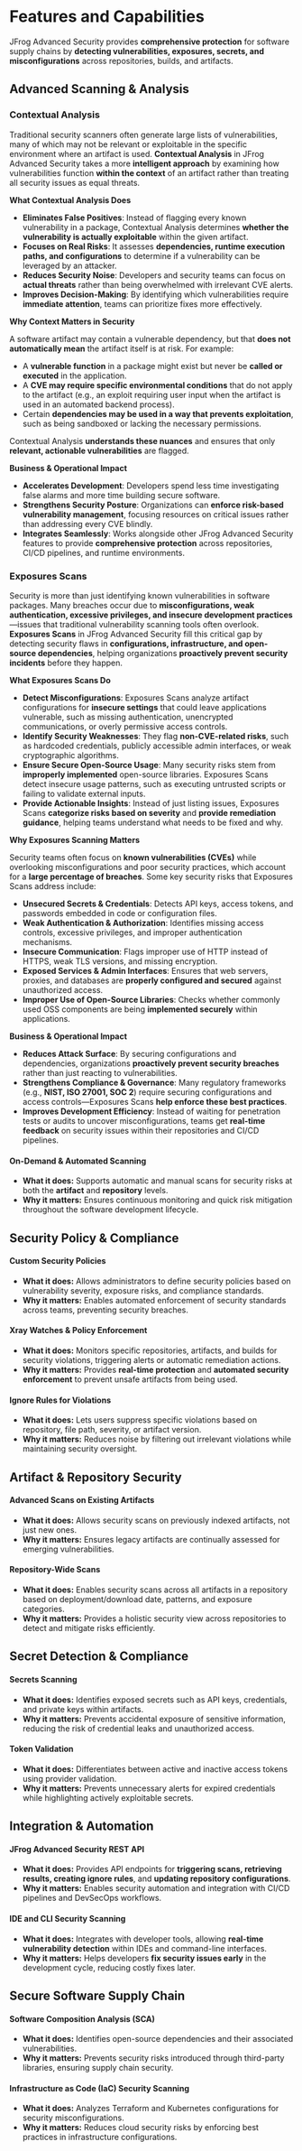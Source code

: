 # Features and Capabilities

JFrog Advanced Security provides **comprehensive protection** for software supply chains by **detecting vulnerabilities, exposures, secrets, and misconfigurations** across repositories, builds, and artifacts.

## **Advanced Scanning & Analysis**

### **Contextual Analysis**

Traditional security scanners often generate large lists of vulnerabilities, many of which may not be relevant or exploitable in the specific environment where an artifact is used. **Contextual Analysis** in JFrog Advanced Security takes a more **intelligent approach** by examining how vulnerabilities function **within the context** of an artifact rather than treating all security issues as equal threats.

**What Contextual Analysis Does**

* **Eliminates False Positives**: Instead of flagging every known vulnerability in a package, Contextual Analysis determines **whether the vulnerability is actually exploitable** within the given artifact.
* **Focuses on Real Risks**: It assesses **dependencies, runtime execution paths, and configurations** to determine if a vulnerability can be leveraged by an attacker.
* **Reduces Security Noise**: Developers and security teams can focus on **actual threats** rather than being overwhelmed with irrelevant CVE alerts.
* **Improves Decision-Making**: By identifying which vulnerabilities require **immediate attention**, teams can prioritize fixes more effectively.

**Why Context Matters in Security**

A software artifact may contain a vulnerable dependency, but that **does not automatically mean** the artifact itself is at risk. For example:

* A **vulnerable function** in a package might exist but never be **called or executed** in the application.
* A **CVE may require specific environmental conditions** that do not apply to the artifact (e.g., an exploit requiring user input when the artifact is used in an automated backend process).
* Certain **dependencies may be used in a way that prevents exploitation**, such as being sandboxed or lacking the necessary permissions.

Contextual Analysis **understands these nuances** and ensures that only **relevant, actionable vulnerabilities** are flagged.

**Business & Operational Impact**

* **Accelerates Development**: Developers spend less time investigating false alarms and more time building secure software.
* **Strengthens Security Posture**: Organizations can **enforce risk-based vulnerability management**, focusing resources on critical issues rather than addressing every CVE blindly.
* **Integrates Seamlessly**: Works alongside other JFrog Advanced Security features to provide **comprehensive protection** across repositories, CI/CD pipelines, and runtime environments.

### **Exposures Scans**

Security is more than just identifying known vulnerabilities in software packages. Many breaches occur due to **misconfigurations, weak authentication, excessive privileges, and insecure development practices**—issues that traditional vulnerability scanning tools often overlook. **Exposures Scans** in JFrog Advanced Security fill this critical gap by detecting security flaws in **configurations, infrastructure, and open-source dependencies**, helping organizations **proactively prevent security incidents** before they happen.

**What Exposures Scans Do**

* **Detect Misconfigurations**: Exposures Scans analyze artifact configurations for **insecure settings** that could leave applications vulnerable, such as missing authentication, unencrypted communications, or overly permissive access controls.
* **Identify Security Weaknesses**: They flag **non-CVE-related risks**, such as hardcoded credentials, publicly accessible admin interfaces, or weak cryptographic algorithms.
* **Ensure Secure Open-Source Usage**: Many security risks stem from **improperly implemented** open-source libraries. Exposures Scans detect insecure usage patterns, such as executing untrusted scripts or failing to validate external inputs.
* **Provide Actionable Insights**: Instead of just listing issues, Exposures Scans **categorize risks based on severity** and **provide remediation guidance**, helping teams understand what needs to be fixed and why.

**Why Exposures Scanning Matters**

Security teams often focus on **known vulnerabilities (CVEs)** while overlooking misconfigurations and poor security practices, which account for a **large percentage of breaches**. Some key security risks that Exposures Scans address include:

* **Unsecured Secrets & Credentials**: Detects API keys, access tokens, and passwords embedded in code or configuration files.
* **Weak Authentication & Authorization**: Identifies missing access controls, excessive privileges, and improper authentication mechanisms.
* **Insecure Communication**: Flags improper use of HTTP instead of HTTPS, weak TLS versions, and missing encryption.
* **Exposed Services & Admin Interfaces**: Ensures that web servers, proxies, and databases are **properly configured and secured** against unauthorized access.
* **Improper Use of Open-Source Libraries**: Checks whether commonly used OSS components are being **implemented securely** within applications.

**Business & Operational Impact**

* **Reduces Attack Surface**: By securing configurations and dependencies, organizations **proactively prevent security breaches** rather than just reacting to vulnerabilities.
* **Strengthens Compliance & Governance**: Many regulatory frameworks (e.g., **NIST, ISO 27001, SOC 2**) require securing configurations and access controls—Exposures Scans **help enforce these best practices**.
* **Improves Development Efficiency**: Instead of waiting for penetration tests or audits to uncover misconfigurations, teams get **real-time feedback** on security issues within their repositories and CI/CD pipelines.

#### **On-Demand & Automated Scanning**

* **What it does:** Supports automatic and manual scans for security risks at both the **artifact** and **repository** levels.
* **Why it matters:** Ensures continuous monitoring and quick risk mitigation throughout the software development lifecycle.

## **Security Policy & Compliance**

#### **Custom Security Policies**

* **What it does:** Allows administrators to define security policies based on vulnerability severity, exposure risks, and compliance standards.
* **Why it matters:** Enables automated enforcement of security standards across teams, preventing security breaches.

#### **Xray Watches & Policy Enforcement**

* **What it does:** Monitors specific repositories, artifacts, and builds for security violations, triggering alerts or automatic remediation actions.
* **Why it matters:** Provides **real-time protection** and **automated security enforcement** to prevent unsafe artifacts from being used.

#### **Ignore Rules for Violations**

* **What it does:** Lets users suppress specific violations based on repository, file path, severity, or artifact version.
* **Why it matters:** Reduces noise by filtering out irrelevant violations while maintaining security oversight.

## **Artifact & Repository Security**

#### **Advanced Scans on Existing Artifacts**

* **What it does:** Allows security scans on previously indexed artifacts, not just new ones.
* **Why it matters:** Ensures legacy artifacts are continually assessed for emerging vulnerabilities.

#### **Repository-Wide Scans**

* **What it does:** Enables security scans across all artifacts in a repository based on deployment/download date, patterns, and exposure categories.
* **Why it matters:** Provides a holistic security view across repositories to detect and mitigate risks efficiently.

## **Secret Detection & Compliance**

#### **Secrets Scanning**

* **What it does:** Identifies exposed secrets such as API keys, credentials, and private keys within artifacts.
* **Why it matters:** Prevents accidental exposure of sensitive information, reducing the risk of credential leaks and unauthorized access.

#### **Token Validation**

* **What it does:** Differentiates between active and inactive access tokens using provider validation.
* **Why it matters:** Prevents unnecessary alerts for expired credentials while highlighting actively exploitable secrets.

## **Integration & Automation**

#### **JFrog Advanced Security REST API**

* **What it does:** Provides API endpoints for **triggering scans, retrieving results, creating ignore rules**, and **updating repository configurations**.
* **Why it matters:** Enables security automation and integration with CI/CD pipelines and DevSecOps workflows.

#### **IDE and CLI Security Scanning**

* **What it does:** Integrates with developer tools, allowing **real-time vulnerability detection** within IDEs and command-line interfaces.
* **Why it matters:** Helps developers **fix security issues early** in the development cycle, reducing costly fixes later.

## **Secure Software Supply Chain**

#### **Software Composition Analysis (SCA)**

* **What it does:** Identifies open-source dependencies and their associated vulnerabilities.
* **Why it matters:** Prevents security risks introduced through third-party libraries, ensuring supply chain security.

#### **Infrastructure as Code (IaC) Security Scanning**

* **What it does:** Analyzes Terraform and Kubernetes configurations for security misconfigurations.
* **Why it matters:** Reduces cloud security risks by enforcing best practices in infrastructure configurations.

